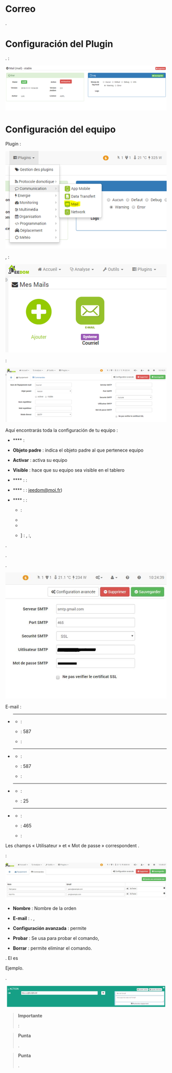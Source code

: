 # Correo

.

Configuración del Plugin 
===

. 
 :

![mail1](../images/mail1.PNG)

Configuración del equipo 
===


Plugin :

![mail2](../images/mail2.PNG)

,
 :

![mail3](../images/mail3.PNG)

 :

![mail4](../images/mail4.PNG)

Aquí encontrarás toda la configuración de tu equipo :

-   **** : 

-   **Objeto padre** : indica el objeto padre al que pertenece
    equipo

-   **Activar** : activa su equipo

-   **Visible** : hace que su equipo sea visible en el tablero

-   **** :  : 

-   **** :  : <jeedom@moi.fr>)

-   **** :  :

    -    : 

    -   

    -   

    -   ] : 
        ,
        :,
        


. 

.


.

![mail screenshot3](../images/mail_screenshot3.jpg)


E-mail :

-   ****

    -    : 

    -    : 587

    -    : 

-   ****

    -    : 

    -    : 587

    -    : 

-   ****

    -    : 

    -    : 25

-   ****

    -    : 

    -    : 465

    -    : 

Les champs « Utilisateur  » et « Mot de passe  » correspondent
.



 :

![mail screenshot4](../images/mail_screenshot4.jpg)

-   **Nombre** : Nombre de la orden

-   **E-mail** : .  ,

-   **Configuración avanzada**  : permite
    
    

-   **Probar** : Se usa para probar el comando,

-   **Borrar**  : permite eliminar el comando.


. El es

Ejemplo.


.

![mail5](../images/mail5.jpg)

> **Importante**
>
> 
>  : 
> 

> **Punta**
>
> 
> .

> **Punta**
>
> .
